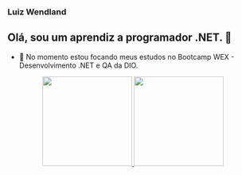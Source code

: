 ### Luiz Wendland
## Olá, sou um aprendiz a programador .NET. 👋

- 🌱 No momento estou focando meus estudos no Bootcamp WEX - Desenvolvimento .NET e QA da DIO.

<div align="center">
  <a href="https://github.com/luiz-wendland">
  <img height="180em" src="https://github-readme-stats.vercel.app/api?username=luiz-wendland&show_icons=true&theme=radical&include_all_commits=true&count_private=true"/>
  <img height="180em" src="https://github-readme-stats.vercel.app/api/top-langs/?username=luiz-wendland&layout=compact&langs_count=7&theme=radical"/>
</div>
